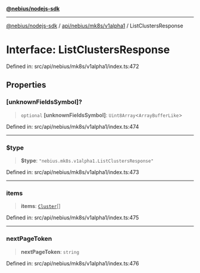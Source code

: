 [**@nebius/nodejs-sdk**](../../../../../README.md)

***

[@nebius/nodejs-sdk](../../../../../README.md) / [api/nebius/mk8s/v1alpha1](../README.md) / ListClustersResponse

# Interface: ListClustersResponse

Defined in: src/api/nebius/mk8s/v1alpha1/index.ts:472

## Properties

### \[unknownFieldsSymbol\]?

> `optional` **\[unknownFieldsSymbol\]**: `Uint8Array`\<`ArrayBufferLike`\>

Defined in: src/api/nebius/mk8s/v1alpha1/index.ts:474

***

### $type

> **$type**: `"nebius.mk8s.v1alpha1.ListClustersResponse"`

Defined in: src/api/nebius/mk8s/v1alpha1/index.ts:473

***

### items

> **items**: [`Cluster`](Cluster.md)[]

Defined in: src/api/nebius/mk8s/v1alpha1/index.ts:475

***

### nextPageToken

> **nextPageToken**: `string`

Defined in: src/api/nebius/mk8s/v1alpha1/index.ts:476
